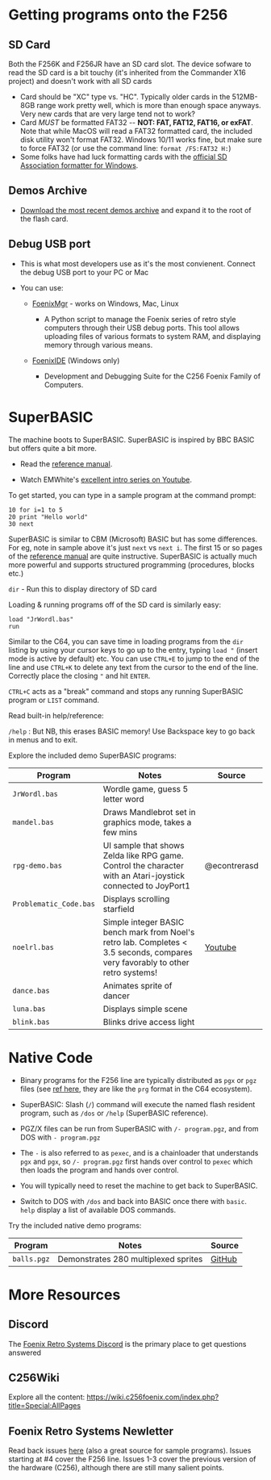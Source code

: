 # Getting programs onto the F256

## SD Card 

Both the F256K and F256JR have an SD card slot.  The device sofware to read the SD card is a bit touchy (it's inherited from the Commander X16 project) and doesn't work with all SD cards

- Card should be "XC" type vs. "HC".   Typically older cards in the 512MB-8GB range work pretty well, which is more than enough space anyways.  Very new cards that are very large tend not to work?
- Card *MUST* be formatted FAT32 -- **NOT: FAT, FAT12, FAT16, or exFAT**.   Note that while MacOS will read a FAT32 formatted card, the included disk utility won't format FAT32.  Windows 10/11 works fine, but make sure to force FAT32 (or use the command line: `format /FS:FAT32 H:`)
- Some folks have had luck formatting cards with the [official SD Association formatter for Windows](https://www.sdcard.org/downloads/formatter/sd-memory-card-formatter-for-windows-download/).


## Demos Archive

- [Download the most recent demos archive](archive/) and expand it to the root of the flash card.

## Debug USB port 

- This is what most developers use as it's the most convienent.  Connect the debug USB port to your PC or Mac

- You can use:
  - [FoenixMgr](https://github.com/pweingar/FoenixMgr) - works on Windows, Mac, Linux
     - A Python script to manage the Foenix series of retro style computers through their USB debug ports. This tool allows uploading files of various formats to system RAM, and displaying memory through various means.

  - [FoenixIDE](https://github.com/Trinity-11/FoenixIDE) (Windows only)
    - Development and Debugging Suite for the C256 Foenix Family of Computers.

# SuperBASIC

The machine boots to SuperBASIC.  SuperBASIC is inspired by BBC BASIC but offers quite a bit more.

- Read the [reference manual](https://github.com/FoenixRetro/f256-superbasic/blob/main/reference/source/f256jr_basic_ref.pdf).

- Watch EMWhite's [excellent intro series on Youtube](https://www.youtube.com/playlist?list=PLeHjTvk7NPiSqGz4REMH-S4hjYpLS2YNR).

To get started, you can type in a sample program at the command prompt:

```basic
10 for i=1 to 5
20 print "Hello world"
30 next
```

SuperBASIC is similar to CBM (Microsoft) BASIC but has some differences.  For eg, note in sample above it's just `next` vs `next i`.  The first 15 or so pages of the [reference manual](https://github.com/FoenixRetro/f256-superbasic/blob/main/reference/source/f256jr_basic_ref.pdf) are quite instructive.  SuperBASIC is actually much more powerful and supports structured programming (procedures, blocks etc.) 

`dir` - Run this to display directory of SD card

Loading & running programs off of the SD card is similarly easy:

```basic
load "JrWordl.bas"
run
```

Similar to the C64, you can save time in loading programs from the `dir` listing by using your cursor keys to go up to the entry, typing `load "` (insert mode is active by default) etc.  You can use `CTRL+E` to jump to the end of the line and use `CTRL+K` to delete any text from the cursor to the end of the line.  Correctly place the closing `"` and hit `ENTER`.

`CTRL+C` acts as a "break" command and stops any running SuperBASIC program or `LIST` command.

Read built-in help/reference:

`/help` : But NB, this erases BASIC memory!  Use Backspace key to go back in menus and to exit.

Explore the included demo SuperBASIC programs:

| Program | Notes | Source | 
| ------- | ----- | ------ |
| `JrWordl.bas` | Wordle game, guess 5 letter word
| `mandel.bas` | Draws Mandlebrot set in graphics mode, takes a few mins
| `rpg-demo.bas` | UI sample that shows Zelda like RPG game.  Control the character with an Atari-joystick connected to JoyPort1 | @econtrerasd
| `Problematic_Code.bas` | Displays scrolling starfield
| `noelrl.bas` | Simple integer BASIC bench mark from Noel's retro lab.  Completes < 3.5 seconds, compares very favorably to other retro systems!| [Youtube](https://www.youtube.com/watch?v=H05hM_Guoqk)
| `dance.bas` | Animates sprite of dancer
| `luna.bas` | Displays simple scene
| `blink.bas` | Blinks drive access light


# Native Code

- Binary programs for the F256 line are typically distributed as `pgx` or `pgz` files (see [ref here](https://wiki.c256foenix.com/index.php?title=Executable_binary_file), they are like the `prg` format in the C64 ecosystem).

- SuperBASIC: Slash (`/`) command will execute the named flash resident program, such as `/dos` or `/help` (SuperBASIC reference).

- PGZ/X files can be run from SuperBASIC with `/- program.pgz`, and from DOS with `- program.pgz`

- The `-` is also referred to as `pexec`, and is a chainloader that understands `pgx` and `pgx`, so `/- program.pgz` first hands over control to `pexec` which then loads the program and hands over control.

- You will typically need to reset the machine to get back to SuperBASIC.

- Switch to DOS with `/dos` and back into BASIC once there with `basic`.  `help` display a list of available DOS commands.

Try the included native demo programs:

| Program | Notes | Source | 
| ------- | ----- | ------ |
| `balls.pgz` | Demonstrates 280 multiplexed sprites | [GitHub](https://github.com/FoenixRetro/demos/blob/main/README.md)


# More Resources

## Discord

The [Foenix Retro Systems Discord](https://discord.com/invite/aAEQXZHXgM) is the primary place to get questions answered

## C256Wiki

Explore all the content:
https://wiki.c256foenix.com/index.php?title=Special:AllPages

## Foenix Retro Systems Newletter

Read back issues [here](http://apps.emwhite.org/foenixmarketplace/) (also a great source for sample programs).   Issues starting at #4 cover the F256 line.  Issues 1-3 cover the previous version of the hardware (C256), although there are still many salient points.